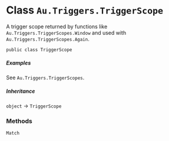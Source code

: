 # Class `Au.Triggers.TriggerScope`

A trigger scope returned by functions like `Au.Triggers.TriggerScopes.Window` and used with `Au.Triggers.TriggerScopes.Again`.

```
public class TriggerScope
```

##### Examples

See `Au.Triggers.TriggerScopes`.

##### Inheritance

`object` → `TriggerScope`

### Methods

`Match`